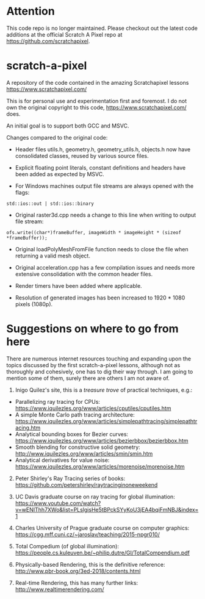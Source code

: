 Attention
=========
This code repo is no longer maintained. Please checkout out the latest code additions at the official Scratch A Pixel repo at https://github.com/scratchapixel.

# scratch-a-pixel

A repository of the code contained in the amazing Scratchapixel lessons https://www.scratchapixel.com/

This is for personal use and experimentation first and foremost. I do not own the original copyright to this code, https://www.scratchapixel.com/ does.

An initial goal is to support both GCC and MSVC.

Changes compared to the original code:

- Header files utils.h, geometry.h, geometry_utils.h, objects.h now have consolidated classes, reused by various source files.

- Explicit floating point literals, constant definitions and headers have been added as expected by MSVC.

- For Windows machines output file streams are always opened with the flags:

`std::ios::out | std::ios::binary`

- Original raster3d.cpp needs a change to this line when writing to output file stream:

`ofs.write((char*)frameBuffer, imageWidth * imageHeight * (sizeof *frameBuffer));`

- Original loadPolyMeshFromFile function needs to close the file when returning a valid mesh object.

- Original acceleration.cpp has a few compilation issues and needs more extensive consolidation with the common header files.

- Render timers have been added where applicable.

- Resolution of generated images has been increased to 1920 * 1080 pixels (1080p).

Suggestions on where to go from here
====================================
There are numerous internet resources touching and expanding upon the topics discussed by the first scratch-a-pixel lessons, although not as thoroughly and cohesively, one has to dig their way through. I am going to mention some of them, surely there are others I am not aware of.

1. Inigo Quilez's site, this is a _treasure trove_ of practical techniques, e.g.:
- Parallelizing ray tracing for CPUs: https://www.iquilezles.org/www/articles/cputiles/cputiles.htm
- A simple Monte Carlo path tracing architecture: https://www.iquilezles.org/www/articles/simplepathtracing/simplepathtracing.htm
- Analytical bounding boxes for Bezier curves: https://www.iquilezles.org/www/articles/bezierbbox/bezierbbox.htm
- Smooth blending for constructive solid geometry: http://www.iquilezles.org/www/articles/smin/smin.htm
- Analytical derivatives for value noise: https://www.iquilezles.org/www/articles/morenoise/morenoise.htm

2. Peter Shirley's Ray Tracing series of books: https://github.com/petershirley/raytracinginoneweekend

3. UC Davis graduate course on ray tracing for global illumination: https://www.youtube.com/watch?v=wENIThh7XWo&list=PLslgisHe5tBPckSYyKoU3jEA4bqiFmNBJ&index=1

4. Charles University of Prague graduate course on computer graphics: https://cgg.mff.cuni.cz/~jaroslav/teaching/2015-npgr010/

5. Total Compedium (of global illumination): https://people.cs.kuleuven.be/~philip.dutre/GI/TotalCompendium.pdf

6. Physically-based Rendering, this is the definitive reference: http://www.pbr-book.org/3ed-2018/contents.html

7. Real-time Rendering, this has many further links: http://www.realtimerendering.com/
